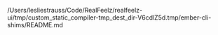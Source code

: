 /Users/lesliestrauss/Code/RealFeelz/realfeelz-ui/tmp/custom_static_compiler-tmp_dest_dir-V6cdlZ5d.tmp/ember-cli-shims/README.md